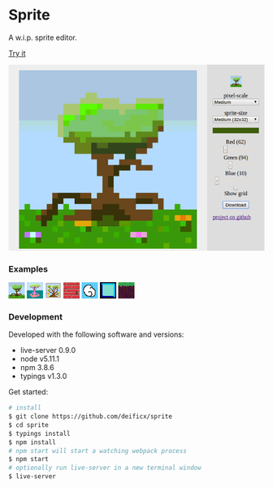 # Sprite

A w.i.p. sprite editor.

[Try it](https://deificx.github.io/sprite/)

![screenshot](https://raw.githubusercontent.com/deificx/sprite/master/graphics/screenshot.png)

### Examples

![1](https://raw.githubusercontent.com/deificx/sprite/master/graphics/examples/1.png)
![2](https://raw.githubusercontent.com/deificx/sprite/master/graphics/examples/2.png)
![3](https://raw.githubusercontent.com/deificx/sprite/master/graphics/examples/3.png)
![4](https://raw.githubusercontent.com/deificx/sprite/master/graphics/examples/4.png)
![5](https://raw.githubusercontent.com/deificx/sprite/master/graphics/examples/5.png)
![6](https://raw.githubusercontent.com/deificx/sprite/master/graphics/examples/6.png)
![7](https://raw.githubusercontent.com/deificx/sprite/master/graphics/examples/7.png)

### Development

Developed with the following software and versions:

- live-server 0.9.0
- node v5.11.1
- npm 3.8.6
- typings v1.3.0

Get started:

``` bash
# install
$ git clone https://github.com/deificx/sprite
$ cd sprite
$ typings install
$ npm install
# npm start will start a watching webpack process
$ npm start
# optionally run live-server in a new terminal window
$ live-server
```
